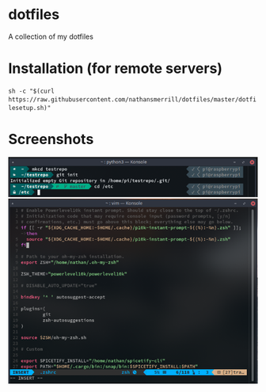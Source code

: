 # dotfiles
A collection of my dotfiles

# Installation (for remote servers)
`sh -c "$(curl https://raw.githubusercontent.com/nathansmerrill/dotfiles/master/dotfilesetup.sh)"`

# Screenshots
![Shell](assets/shell.png)
![Vim](assets/vim.png)
